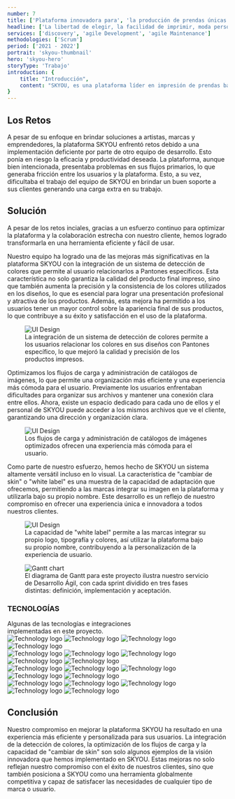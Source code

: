 ```yaml
---
number: 7
title: ['Plataforma innovadora para', 'la producción de prendas únicas']
headline: ['La libertad de elegir, la facilidad de imprimir, moda personalizada al alcance de tus manos.']
services: ['discovery', 'agile Development', 'agile Maintenance']
methodologies: ['Scrum']
period: ['2021 - 2022']
portrait: 'skyou-thumbnail'
hero: 'skyou-hero'
storyType: 'Trabajo'
introduction: {
    title: "Introducción",
    content: "SKYOU, es una plataforma líder en impresión de prendas bajo demanda, brinda la oportunidad a artistas, marcas y emprendedores de materializar sus creaciones. Con su avanzada herramienta de diseño 3D y sus fábricas en diversos lugares del mundo, SKYOU elimina los obstáculos de los mínimos de orden y ofrece soluciones a través de su experiencia en técnicas de impresión digital, corte con láser, costura y envío directo a cualquier parte del mundo.",
}
---
```


<div>
    <h2>Los Retos</h2>
    <p>A pesar de su enfoque en brindar soluciones a artistas, marcas y emprendedores, la plataforma SKYOU enfrentó retos debido a una implementación deficiente por parte de otro equipo de desarrollo. Esto ponía en riesgo la eficacia y productividad deseada. La plataforma, aunque bien intencionada, presentaba problemas en sus flujos primarios, lo que generaba fricción entre los usuarios y la plataforma. Esto, a su vez, dificultaba el trabajo del equipo de SKYOU en brindar un buen soporte a sus clientes generando una carga extra en su trabajo.</p>
</div>
<div>
    <h2>Solución</h2>
    <p>A pesar de los retos inciales, gracias a un esfuerzo continuo para optimizar la plataforma y la colaboración estrecha con nuestro cliente, hemos logrado transformarla en una herramienta eficiente y fácil de usar.</p>
    <p>Nuestro equipo ha logrado una de las mejoras más significativas en la plataforma SKYOU con la integración de un sistema de detección de colores que permite al usuario relacionarlos a Pantones específicos. Esta característica no solo garantiza la calidad del producto final impreso, sino que también aumenta la precisión y la consistencia de los colores utilizados en los diseños, lo que es esencial para lograr una presentación profesional y atractiva de los productos. Además, esta mejora ha permitido a los usuarios tener un mayor control sobre la apariencia final de sus productos, lo que contribuye a su éxito y satisfacción en el uso de la plataforma.</p>
</div>
<div>
    <figure>
        <img src="/work/skyou-figure1.jpg" alt="UI Design"/>
        <figcaption class="story_story__mainContent__caption__IQRnS">La integración de un sistema de detección de colores permite a los usuarios relacionar los colores en sus diseños con Pantones específico, lo que mejoró la calidad y precisión de los productos impresos.</figcaption>
    </figure>    
</div>
<div>
    <p>Optimizamos los flujos de carga y administración de catálogos de imágenes, lo que permite una organización más eficiente y una experiencia más cómoda para el usuario. Previamente los usuarios enfrentaban dificultades para organizar sus archivos y mantener una conexión clara entre ellos. Ahora, existe un espacio dedicado para cada uno de ellos y el personal de SKYOU puede acceder a los mismos archivos que ve el cliente, garantizando una dirección y organización clara.</p>
</div>
<div>
    <figure>
        <img src="/work/skyou-figure2.jpg" alt="UI Design"/>
        <figcaption class="story_story__mainContent__caption__IQRnS">Los flujos de carga y administración de catálogos de imágenes optimizados ofrecen una experiencia más cómoda para el usuario.</figcaption>
    </figure>    
</div>
<div>
    <p>Como parte de nuestro esfuerzo, hemos hecho de SKYOU un sistema altamente versátil incluso en lo visual. La característica de "cambiar de skin" o "white label" es una muestra de la capacidad de adaptación que ofrecemos, permitiendo a las marcas integrar su imagen en la plataforma y utilizarla bajo su propio nombre. Este desarrollo es un reflejo de nuestro compromiso en ofrecer una experiencia única e innovadora a todos nuestros clientes.</p>
</div>
<div>
    <figure>
        <img src="/work/skyou-figure3.jpg" alt="UI Design"/>
        <figcaption class="story_story__mainContent__caption__IQRnS">La capacidad de "white label" permite a las marcas integrar su propio logo, tipografía y colores, así utilizar la plataforma bajo su propio nombre, contribuyendo a la personalización de la experiencia de usuario.</figcaption>
    </figure>    
</div>
<div class="story_story__mainContent__gantt__TErEp">
    <figure>
        <img src="/work/project-chart-es--double.svg" alt="Gantt chart"/>
        <figcaption class="story_story__mainContent__caption__IQRnS">El diagrama de Gantt para este proyecto ilustra nuestro servicio de Desarrollo Ágil, con cada sprint dividido en tres fases distintas: definición, implementación y aceptación.</figcaption>
    </figure>
</div>
<div class="story_story__mainContent__technologies__v5XXm">
    <div>
        <h3>TECNOLOGÍAS</h3>
        <span>Algunas de las tecnologías e integraciones<br/>implementadas en este proyecto.</span>
    </div>   
    <div class="story_story__mainContent__technologies__images__6NSg5">
        <div>
            <img alt="Technology logo" src="/technologies/aws.svg"/>
            <img alt="Technology logo" src="/technologies/ubuntu.svg"/>
            <img alt="Technology logo" src="/technologies/java.svg"/>
            <img alt="Technology logo" src="/technologies/postgresql.svg"/>
        </div>
        <div>
            <img alt="Technology logo" src="/technologies/spring.svg"/>
            <img alt="Technology logo" src="/technologies/gitlab.svg"/>
            <img alt="Technology logo" src="/technologies/github.svg"/>
            <img alt="Technology logo" src="/technologies/postman.svg" class="story_story__mainContent__technologies__images__large__KxVD1"/>
            <img alt="Technology logo" src="/technologies/shopify.svg"/>
        </div>
        <div>
            <img alt="Technology logo" src="/technologies/vue.svg"/>
            <img alt="Technology logo" src="/technologies/html.svg"/>
            <img alt="Technology logo" src="/technologies/css.svg"/>
            <img alt="Technology logo" src="/technologies/javascript.svg"/>
            <img alt="Technology logo" src="/technologies/rest.svg" class="story_story__mainContent__technologies__images__large__KxVD1"/>
        </div>
        <div>            
            <img alt="Technology logo" src="/technologies/apache.svg" class="story_story__mainContent__technologies__images__large__KxVD1"/>
            <img alt="Technology logo" src="/technologies/tomcat.svg"/>
            <img alt="Technology logo" src="/technologies/gradle.svg"/>
            <img alt="Technology logo" src="/technologies/mavenFeather.svg"/>
            <img alt="Technology logo" src="/technologies/npm.svg" class="story_story__mainContent__technologies__images__large__KxVD1"/>
        </div>
    </div>     
</div>
<div>
    <h2>Conclusión</h2>
    <p>Nuestro compromiso en mejorar la plataforma SKYOU ha resultado en una experiencia más eficiente y personalizada para sus usuarios. La integración de la detección de colores, la optimización de los flujos de carga y la capacidad de "cambiar de skin" son solo algunos ejemplos de la visión innovadora que hemos implementado en SKYOU. Estas mejoras no solo reflejan nuestro compromiso con el éxito de nuestros clientes, sino que también posiciona a SKYOU como una herramienta globalmente competitiva y capaz de satisfacer las necesidades de cualquier tipo de marca o usuario.</p>
</div>